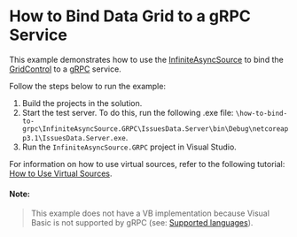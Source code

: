 # How to Bind Data Grid to a gRPC Service

This example demonstrates how to use the <a href="https://documentation.devexpress.com/WPF/DevExpress.Xpf.Data.InfiniteAsyncSource.class">InfiniteAsyncSource</a> to bind the <a href="https://documentation.devexpress.com/WPF/DevExpress.Xpf.Grid.GridControl.class">GridControl</a> to a <a href="https://grpc.io/">gRPC</a> service.

Follow the steps below to run the example:

1. Build the projects in the solution.
2. Start the test server. To do this, run the following .exe file: `\how-to-bind-to-grpc\InfiniteAsyncSource.GRPC\IssuesData.Server\bin\Debug\netcoreapp3.1\IssuesData.Server.exe`.
3. Run the `InfiniteAsyncSource.GRPC` project in Visual Studio.

For information on how to use virtual sources, refer to the following tutorial: [How to Use Virtual Sources](https://docs.devexpress.com/WPF/120194/controls-and-libraries/data-grid/bind-to-data/bind-to-any-data-source-with-virtual-sources/how-to-use-virtual-sources).

#### Note:
> This example does not have a VB implementation because Visual Basic is not supported by gRPC (see: [Supported languages](https://grpc.io/docs/languages/)).
